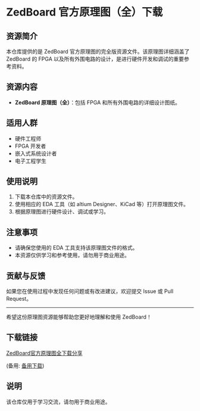 # ZedBoard 官方原理图（全）下载

## 资源简介

本仓库提供的是 ZedBoard 官方原理图的完全版资源文件。该原理图详细涵盖了 ZedBoard 的 FPGA 以及所有外围电路的设计，是进行硬件开发和调试的重要参考资料。

## 资源内容

- **ZedBoard 原理图（全）**：包括 FPGA 和所有外围电路的详细设计图纸。

## 适用人群

- 硬件工程师
- FPGA 开发者
- 嵌入式系统设计者
- 电子工程学生

## 使用说明

1. 下载本仓库中的资源文件。
2. 使用相应的 EDA 工具（如 altium Designer、KiCad 等）打开原理图文件。
3. 根据原理图进行硬件设计、调试或学习。

## 注意事项

- 请确保您使用的 EDA 工具支持该原理图文件的格式。
- 本资源仅供学习和参考使用，请勿用于商业用途。

## 贡献与反馈

如果您在使用过程中发现任何问题或有改进建议，欢迎提交 Issue 或 Pull Request。

---

希望这份原理图资源能够帮助您更好地理解和使用 ZedBoard！

## 下载链接
[ZedBoard官方原理图全下载分享](https://pan.quark.cn/s/9be5cbb385ff) 

(备用: [备用下载](https://pan.baidu.com/s/1_IwL6r9t10bqGdn6NBbinA?pwd=1234))

## 说明

该仓库仅用于学习交流，请勿用于商业用途。

